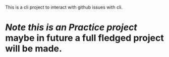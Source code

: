 This is a cli project to interact with github issues with cli.

# *Note this is an Practice project* maybe in future a full fledged project will be made.
